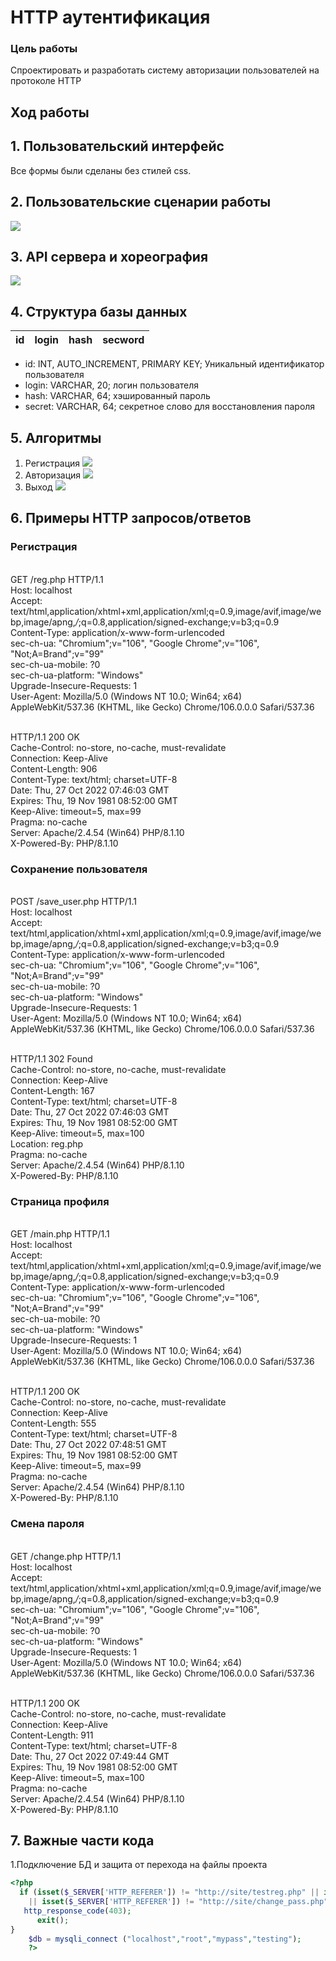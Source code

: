 # HTTP аутентификация
### Цель работы
Спроектировать и разработать систему авторизации пользователей на протоколе HTTP
## Ход работы
## 1. Пользовательский интерфейс
Все формы были сделаны без стилей css.
## 2. Пользовательские сценарии работы
<image src="ttYo0Dn.png " ></image>
## 3. API сервера и хореография
  <image src="undefined - Imgur.png" ></image>
## 4. Структура базы данных
| id | login | hash | secword |
|:---|:------|:-----|:--------|
- id: INT, AUTO_INCREMENT, PRIMARY KEY;
Уникальный идентификатор пользователя
- login: VARCHAR, 20;
логин пользователя
- hash: VARCHAR, 64;
хэшированный пароль
- secret: VARCHAR, 64;
секретное слово для восстановления пароля
## 5. Алгоритмы
1. Регистрация
<image src="Registration - Imgur.png " ></image>
2. Авторизация
<image src="Enter - Imgur.png " ></image>
3. Выход
<image src="Logout - Imgur.png " ></image>
## 6. Примеры HTTP запросов/ответов
### Регистрация
<br> GET /reg.php HTTP/1.1
<br> Host: localhost
<br> Accept: text/html,application/xhtml+xml,application/xml;q=0.9,image/avif,image/webp,image/apng,*/*;q=0.8,application/signed-exchange;v=b3;q=0.9
<br> Content-Type: application/x-www-form-urlencoded
<br> sec-ch-ua: "Chromium";v="106", "Google Chrome";v="106", "Not;A=Brand";v="99"
<br> sec-ch-ua-mobile: ?0
<br> sec-ch-ua-platform: "Windows"
<br> Upgrade-Insecure-Requests: 1
<br> User-Agent: Mozilla/5.0 (Windows NT 10.0; Win64; x64) AppleWebKit/537.36 (KHTML, like Gecko) Chrome/106.0.0.0 Safari/537.36

<br> HTTP/1.1 200 OK
<br> Cache-Control: no-store, no-cache, must-revalidate
<br> Connection: Keep-Alive
<br> Content-Length: 906
<br> Content-Type: text/html; charset=UTF-8
<br> Date: Thu, 27 Oct 2022 07:46:03 GMT
<br> Expires: Thu, 19 Nov 1981 08:52:00 GMT
<br> Keep-Alive: timeout=5, max=99
<br> Pragma: no-cache
<br> Server: Apache/2.4.54 (Win64) PHP/8.1.10
<br> X-Powered-By: PHP/8.1.10

### Сохранение пользователя

<br> POST /save_user.php HTTP/1.1
<br> Host: localhost
<br> Accept: text/html,application/xhtml+xml,application/xml;q=0.9,image/avif,image/webp,image/apng,*/*;q=0.8,application/signed-exchange;v=b3;q=0.9
<br> Content-Type: application/x-www-form-urlencoded
<br> sec-ch-ua: "Chromium";v="106", "Google Chrome";v="106", "Not;A=Brand";v="99"
<br> sec-ch-ua-mobile: ?0
<br> sec-ch-ua-platform: "Windows"
<br> Upgrade-Insecure-Requests: 1
<br> User-Agent: Mozilla/5.0 (Windows NT 10.0; Win64; x64) AppleWebKit/537.36 (KHTML, like Gecko) Chrome/106.0.0.0 Safari/537.36

<br> HTTP/1.1 302 Found
<br> Cache-Control: no-store, no-cache, must-revalidate
<br> Connection: Keep-Alive
<br> Content-Length: 167
<br> Content-Type: text/html; charset=UTF-8
<br> Date: Thu, 27 Oct 2022 07:46:03 GMT
<br> Expires: Thu, 19 Nov 1981 08:52:00 GMT
<br> Keep-Alive: timeout=5, max=100
<br> Location: reg.php
<br> Pragma: no-cache
<br> Server: Apache/2.4.54 (Win64) PHP/8.1.10
<br> X-Powered-By: PHP/8.1.10

### Страница профиля

<br> GET /main.php HTTP/1.1
<br> Host: localhost
<br> Accept: text/html,application/xhtml+xml,application/xml;q=0.9,image/avif,image/webp,image/apng,*/*;q=0.8,application/signed-exchange;v=b3;q=0.9
<br> Content-Type: application/x-www-form-urlencoded
<br> sec-ch-ua: "Chromium";v="106", "Google Chrome";v="106", "Not;A=Brand";v="99"
<br> sec-ch-ua-mobile: ?0
<br> sec-ch-ua-platform: "Windows"
<br> Upgrade-Insecure-Requests: 1
<br> User-Agent: Mozilla/5.0 (Windows NT 10.0; Win64; x64) AppleWebKit/537.36 (KHTML, like Gecko) Chrome/106.0.0.0 Safari/537.36

<br> HTTP/1.1 200 OK
<br> Cache-Control: no-store, no-cache, must-revalidate
<br> Connection: Keep-Alive
<br> Content-Length: 555
<br> Content-Type: text/html; charset=UTF-8
<br> Date: Thu, 27 Oct 2022 07:48:51 GMT
<br> Expires: Thu, 19 Nov 1981 08:52:00 GMT
<br> Keep-Alive: timeout=5, max=99
<br> Pragma: no-cache
<br> Server: Apache/2.4.54 (Win64) PHP/8.1.10
<br> X-Powered-By: PHP/8.1.10

### Смена пароля

<br> GET /change.php HTTP/1.1
<br> Host: localhost
<br> Accept: text/html,application/xhtml+xml,application/xml;q=0.9,image/avif,image/webp,image/apng,*/*;q=0.8,application/signed-exchange;v=b3;q=0.9
<br> sec-ch-ua: "Chromium";v="106", "Google Chrome";v="106", "Not;A=Brand";v="99"
<br> sec-ch-ua-mobile: ?0
<br> sec-ch-ua-platform: "Windows"
<br> Upgrade-Insecure-Requests: 1
<br> User-Agent: Mozilla/5.0 (Windows NT 10.0; Win64; x64) AppleWebKit/537.36 (KHTML, like Gecko) Chrome/106.0.0.0 Safari/537.36

<br> HTTP/1.1 200 OK
<br> Cache-Control: no-store, no-cache, must-revalidate
<br> Connection: Keep-Alive
<br> Content-Length: 911
<br> Content-Type: text/html; charset=UTF-8
<br> Date: Thu, 27 Oct 2022 07:49:44 GMT
<br> Expires: Thu, 19 Nov 1981 08:52:00 GMT
<br> Keep-Alive: timeout=5, max=100
<br> Pragma: no-cache
<br> Server: Apache/2.4.54 (Win64) PHP/8.1.10
<br> X-Powered-By: PHP/8.1.10

## 7. Важные части кода
1.Подключение БД и защита от перехода на файлы проекта
```php
<?php
  if (isset($_SERVER['HTTP_REFERER']) != "http://site/testreg.php" || isset($_SERVER['HTTP_REFERER']) != "http://site/save_user.php"
    || isset($_SERVER['HTTP_REFERER']) != "http://site/change_pass.php" || isset($_SERVER['HTTP_REFERER']) != "http://site/recovery.php") {
   http_response_code(403);
      exit();
}
    $db = mysqli_connect ("localhost","root","mypass","testing");
    ?>
```
